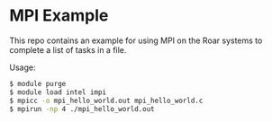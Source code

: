 # MPI Example

This repo contains an example for using MPI on the Roar systems to complete a list of tasks in a file.

Usage:
```bash
$ module purge
$ module load intel impi
$ mpicc -o mpi_hello_world.out mpi_hello_world.c
$ mpirun -np 4 ./mpi_hello_world.out
```
